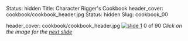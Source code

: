 Status: hidden
Title: Character Rigger's Cookbook
header_cover: cookbook/cookbook_header.jpg
Status: hidden
Slug: cookbook_00

header_cover: cookbook/cookbook_header.jpg
[![slide 1](https://dl.dropboxusercontent.com/u/2977490/presentations/cookbook/img1.jpg)](cookbook_00)
0 of 90
_Click on the image for the [next slide](cookbook_01)_